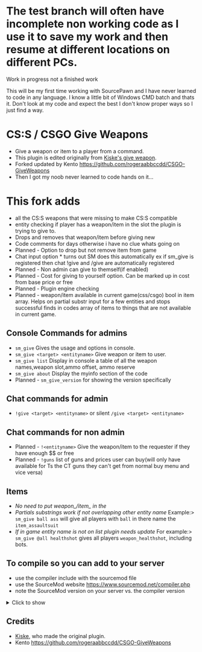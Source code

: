 # The test branch will often have incomplete non working code as I use it to save my work and then resume at different locations on different PCs.

Work in progress not a finished work

This will be my first time working with SourcePawn and I have never learned to code in any language. I know a little bit of Windows CMD batch and thats it.
Don't look at my code and expect the best I don't know proper ways so I just find a way.

# CS:S / CSGO Give Weapons
- Give a weapon or item to a player from a command.  
- This plugin is edited originally from [Kiske's give weapon](https://forums.alliedmods.net/showthread.php?t=195476).  
- Forked updated by Kento https://github.com/rogeraabbccdd/CSGO-GiveWeapons
- Then I got my noob never learned to code hands on it...

# This fork adds
- all the CS:S weapons that were missing to make CS:S compatible
- entity checking if player has a weapon/item in the slot the plugin is trying to give to. 
- Drops and removes that weapon/item before giving new
- Code comments for days otherwise i have no clue whats going on
- Planned - Option to drop but not remove item from game
- Chat input option * turns out SM does this automatically ex if sm_give is registered then chat !give and /give are automatically registered
- Planned - Non admin can give to themself(if enabled)
- Planned - Cost for giving to yourself option. Can be marked up in cost from base price or free
- Planned - Plugin engine checking
- Planned - weapon/item available in current game(css/csgo) bool in item array. Helps on partial substr input for a few entities and stops successful finds in codes array of items to things that are not available in current game.

## Console Commands for admins
- `sm_give` Gives the usage and options in console.
- `sm_give <target> <entityname>` Give weapon or item to user.
- `sm_give list` Display in console a table of all the weapon names,weapon slot,ammo offset, ammo reserve
- `sm_give about` Display the myinfo section of the code
- Planned - `sm_give_version` for showing the version specifically
## Chat commands for admin
- `!give <target> <entityname>` or silent `/give <target> <entityname>`
## Chat commands for non admin
- Planned - `!<entityname>` Give the weapon/item to the requester if they have enough $$ or free
- Planned - `!guns` list of guns and prices user can buy(will only have available for Ts the CT guns they can't get from normal buy menu and vice versa)

## Items
- *No need to put weapon_/item_ in the <entityname>*
- *Partials substrings work if not overlapping other entity name* Example:> `sm_give ball ass` will give all players with `ball` in there name the `item_assaultsuit` 
- *If in game entity name is not on list plugin needs update*
For example:> `sm_give @all healthshot` gives all players `weapon_healthshot`, including bots.

## To compile so you can add to your server
- use the compiler include with the sourcemod file
- use the SourceMod website https://www.sourcemod.net/compiler.php
- note the SourceMod version on your server vs. the compiler version
<details>
  <summary>Click to show</summary>
	gotcha... MAybe next time though
</details>

## Credits
- [Kiske](https://forums.alliedmods.net/showthread.php?t=195476), who made the original plugin.
- Kento https://github.com/rogeraabbccdd/CSGO-GiveWeapons
